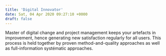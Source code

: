 ```yaml
---
title: 'Digital Innovator'
date: Sat, 04 Apr 2020 09:27:10 +0000
draft: false
---
```


Master of digital change and project management keeps your artefacts in improvement, hence generating new satisfaction regularly for all users. This process is held together by proven method-and-quality approaches as well as full-information systématic approaches.